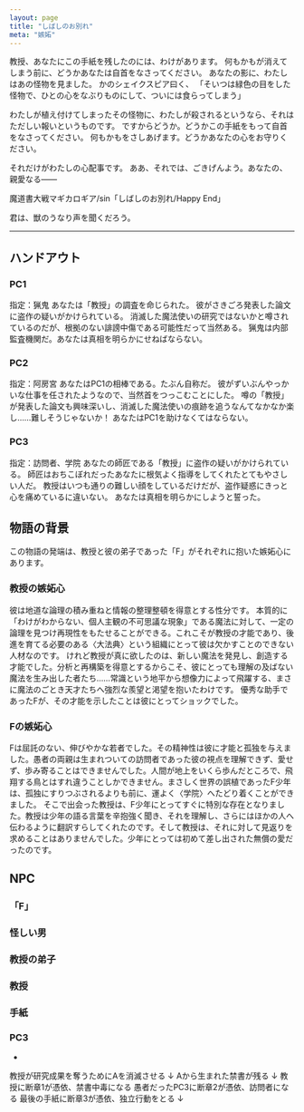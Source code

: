 ```yaml
---
layout: page
title: "しばしのお別れ"
meta: "嫉妬"
---
```


教授、あなたにこの手紙を残したのには、わけがあります。
何もかもが消えてしまう前に、どうかあなたは自首をなさってください。
あなたの影に、わたしはあの怪物を見ました。
かのシェイクスピア曰く、
「そいつは緑色の目をした怪物で、ひとの心をなぶりものにして、ついには食らってしまう」

わたしが植え付けてしまったその怪物に、わたしが殺されるというなら、それはただしい報いというものです。
ですからどうか。どうかこの手紙をもって自首をなさってください。
何もかもをさしあげます。どうかあなたの心をお守りください。

それだけがわたしの心配事です。
ああ、それでは、ごきげんよう。あなたの、親愛なる――

魔道書大戦マギカロギア/sin「しばしのお別れ/Happy End」

君は、獣のうなり声を聞くだろう。

----

## ハンドアウト
### PC1
指定：猟鬼
あなたは「教授」の調査を命じられた。
彼がさきごろ発表した論文に盗作の疑いがかけられている。
消滅した魔法使いの研究ではないかと噂されているのだが、根拠のない誹謗中傷である可能性だって当然ある。
猟鬼は内部監査機関だ。あなたは真相を明らかにせねばならない。

### PC2
指定：阿房宮
あなたはPC1の相棒である。たぶん自称だ。
彼がずいぶんやっかいな仕事を任されたようなので、当然首をつっこむことにした。
噂の「教授」が発表した論文も興味深いし、消滅した魔法使いの痕跡を追うなんてなかなか楽し……難しそうじゃないか！
あなたはPC1を助けなくてはならない。

### PC3
指定：訪問者、学院
あなたの師匠である「教授」に盗作の疑いがかけられている。
師匠はおちこぼれだったあなたに根気よく指導をしてくれたとてもやさしい人だ。
教授はいつも通りの難しい顔をしているだけだが、盗作疑惑にきっと心を痛めているに違いない。
あなたは真相を明らかにしようと誓った。

## 物語の背景
この物語の発端は、教授と彼の弟子であった「F」がそれぞれに抱いた嫉妬心にあります。

### 教授の嫉妬心
彼は地道な論理の積み重ねと情報の整理整頓を得意とする性分です。
本質的に「わけがわからない、個人主観の不可思議な現象」である魔法に対して、一定の論理を見つけ再現性をもたせることができる。これこそが教授の才能であり、後進を育てる必要のある〈大法典〉という組織にとって彼は欠かすことのできない人材なのです。
けれど教授が真に欲したのは、新しい魔法を発見し、創造する才能でした。分析と再構築を得意とするからこそ、彼にとっても理解の及ばない魔法を生み出した者たち……常識という地平から想像力によって飛躍する、まさに魔法のごとき天才たちへ強烈な羨望と渇望を抱いたわけです。
優秀な助手であったFが、その才能を示したことは彼にとってショックでした。


### Fの嫉妬心
Fは屈託のない、伸びやかな若者でした。その精神性は彼に才能と孤独を与えました。愚者の両親は生まれついての訪問者であった彼の視点を理解できず、愛せず、歩み寄ることはできませんでした。人間が地上をいくら歩んだところで、飛翔する鳥とはすれ違うことしかできません。まさしく世界の誤植であったF少年は、孤独にすりつぶされるよりも前に、運よく〈学院〉へたどり着くことができました。
そこで出会った教授は、F少年にとってすぐに特別な存在となりました。教授は少年の語る言葉を辛抱強く聞き、それを理解し、さらにはほかの人へ伝わるように翻訳すらしてくれたのです。そして教授は、それに対して見返りを求めることはありませんでした。少年にとっては初めて差し出された無償の愛だったのです。


## NPC

### 「F」

### 怪しい男

### 教授の弟子

### 教授

### 手紙

### PC3


* 

教授が研究成果を奪うためにAを消滅させる
↓
Aから生まれた禁書が残る
↓
教授に断章1が憑依、禁書中毒になる
愚者だったPC3に断章2が憑依、訪問者になる
最後の手紙に断章3が憑依、独立行動をとる
↓
